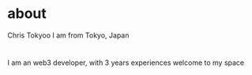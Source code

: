 # about
Chris Tokyoo
I am from Tokyo, Japan
#
#
I am an web3 developer, with 3 years experiences
welcome to my space





